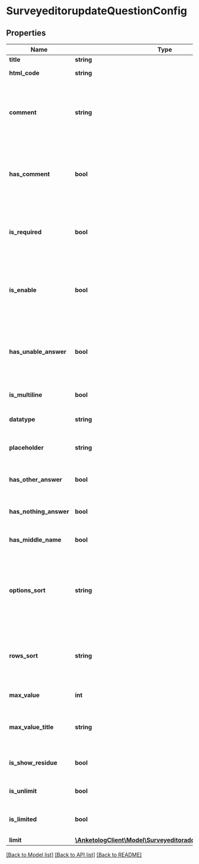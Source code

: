 # SurveyeditorupdateQuestionConfig

## Properties
Name | Type | Description | Notes
------------ | ------------- | ------------- | -------------
**title** | **string** | Текст вопроса | [optional] 
**html_code** | **string** | Код HTML-вставки  Для вопросов:  * &#x60;html&#x60; | [optional] 
**comment** | **string** | Комментарий к вопросу (HTML)  Для вопросов:  * &#x60;free&#x60; * &#x60;freelist&#x60; * &#x60;select&#x60; * &#x60;multiselect&#x60; * &#x60;dropdown&#x60; * &#x60;matrix&#x60; * &#x60;matrix3d&#x60; * &#x60;name&#x60; * &#x60;email&#x60; * &#x60;phone&#x60; * &#x60;date&#x60; * &#x60;scale&#x60; * &#x60;order&#x60; * &#x60;ratingscale&#x60; | [optional] 
**has_comment** | **bool** | Отображать комментарий к вопросу  Для вопросов:  * &#x60;free&#x60; * &#x60;freelist&#x60; * &#x60;select&#x60; * &#x60;multiselect&#x60; * &#x60;dropdown&#x60; * &#x60;matrix&#x60; * &#x60;matrix3d&#x60; * &#x60;name&#x60; * &#x60;email&#x60; * &#x60;phone&#x60; * &#x60;date&#x60; * &#x60;scale&#x60; * &#x60;order&#x60; * &#x60;ratingscale&#x60; | [optional] 
**is_required** | **bool** | Вопрос обазательный  Для вопросов:  * &#x60;free&#x60; * &#x60;freelist&#x60; * &#x60;select&#x60; * &#x60;multiselect&#x60; * &#x60;dropdown&#x60; * &#x60;matrix&#x60; * &#x60;matrix3d&#x60; * &#x60;name&#x60; * &#x60;email&#x60; * &#x60;phone&#x60; * &#x60;date&#x60; * &#x60;scale&#x60; * &#x60;order&#x60; * &#x60;ratingscale&#x60; | [optional] 
**is_enable** | **bool** | Вопрос виден респонденту  Для вопросов:  * &#x60;html&#x60; * &#x60;free&#x60; * &#x60;freelist&#x60; * &#x60;select&#x60; * &#x60;multiselect&#x60; * &#x60;dropdown&#x60; * &#x60;matrix&#x60; * &#x60;matrix3d&#x60; * &#x60;name&#x60; * &#x60;email&#x60; * &#x60;phone&#x60; * &#x60;date&#x60; * &#x60;scale&#x60; * &#x60;order&#x60; * &#x60;ratingscale&#x60; | [optional] 
**has_unable_answer** | **bool** | Вариант \&quot;затрудняюсь ответить\&quot;  Для вопросов:  * &#x60;free&#x60; * &#x60;freelist&#x60; * &#x60;select&#x60; * &#x60;multiselect&#x60; * &#x60;dropdown&#x60; * &#x60;matrix&#x60; * &#x60;matrix3d&#x60; * &#x60;name&#x60; * &#x60;email&#x60; * &#x60;phone&#x60; * &#x60;date&#x60; * &#x60;scale&#x60; * &#x60;order&#x60; * &#x60;ratingscale&#x60; | [optional] 
**is_multiline** | **bool** | Многострочное поле ввода  Для вопросов:  * &#x60;free&#x60; * &#x60;freelist&#x60; | [optional] 
**datatype** | **string** | Тип данных в поле ввода  Для вопросов:  * &#x60;free&#x60; * &#x60;freelist&#x60; | [optional] 
**placeholder** | **string** | Текст-подсказка  Для вопросов:  * &#x60;free&#x60; * &#x60;dropdown&#x60; * &#x60;matrix3d&#x60; * &#x60;email&#x60; * &#x60;phone&#x60; | [optional] 
**has_other_answer** | **bool** | Вариант \&quot;другое\&quot;  Для вопросов:  * &#x60;freelist&#x60; * &#x60;select&#x60; * &#x60;multiselect&#x60; * &#x60;dropdown&#x60; | [optional] 
**has_nothing_answer** | **bool** | Вариант \&quot;ничего из вышеперечисленного\&quot;  Для вопросов:  * &#x60;select&#x60; * &#x60;multiselect&#x60; * &#x60;dropdown&#x60; | [optional] 
**has_middle_name** | **bool** | Добавлять поле \&quot;Отчество\&quot;  Для вопросов:  * &#x60;free&#x60; | [optional] 
**options_sort** | **string** | Сортировка вариантов  * &#x60;default&#x60; - по умолчанию * &#x60;alphabet&#x60; - в алфавитном порядке * &#x60;random&#x60; - в случайном порядке  Для вопросов:  * &#x60;freelist&#x60; * &#x60;select&#x60; * &#x60;multiselect&#x60; * &#x60;dropdown&#x60; * &#x60;matrix&#x60; * &#x60;matrix3d&#x60; * &#x60;order&#x60; * &#x60;ratingscale&#x60; | [optional] 
**rows_sort** | **string** | Сортировка строк  * &#x60;default&#x60; - по умолчанию * &#x60;alphabet&#x60; - в алфавитном порядке * &#x60;random&#x60; - в случайном порядке  Для вопросов:  * &#x60;matrix&#x60; * &#x60;matrix3d&#x60; | [optional] 
**max_value** | **int** | Максимальное значение  Для вопросов:  * &#x60;ratingscale&#x60; | [optional] 
**max_value_title** | **string** | Eдиница измерения максимального значения (пример \&quot;баллов\&quot;)  Для вопросов:  * &#x60;ratingscale&#x60; | [optional] 
**is_show_residue** | **bool** | Показывать остаток нераспределенных баллов  Для вопросов:  * &#x60;ratingscale&#x60; | [optional] 
**is_unlimit** | **bool** | Распределать отстаток на каждый вариант  Для вопросов:  * &#x60;ratingscale&#x60; | [optional] 
**is_limited** | **bool** | Включить ограничение количества выбранных вариантов  Для вопросов:  * &#x60;multiselect&#x60; | [optional] 
**limit** | [**\AnketologClient\Model\SurveyeditoraddQuestionConfigLimit**](SurveyeditoraddQuestionConfigLimit.md) |  | [optional] 

[[Back to Model list]](../README.md#documentation-for-models) [[Back to API list]](../README.md#documentation-for-api-endpoints) [[Back to README]](../README.md)


